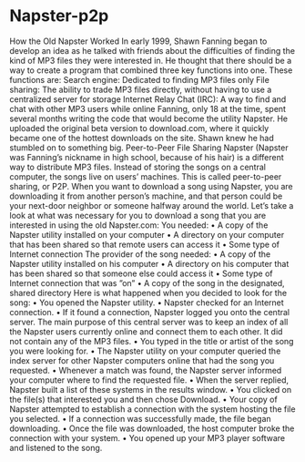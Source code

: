 # Napster-p2p

How the Old Napster Worked
In early 1999, Shawn Fanning began to develop an idea as he talked with friends about the difficulties of finding the kind of MP3 files they were interested in. He thought that there should be a way to create a program that combined three key functions into one. These functions are: Search engine: Dedicated to finding MP3 files only File sharing: The ability to trade MP3 files directly, without having to use a centralized server for storage Internet Relay Chat (IRC): A way to find and chat with other MP3 users while online Fanning, only 18 at the time, spent several months writing the code that would become the utility Napster. He uploaded the original beta version to download.com, where it quickly became one of the hottest downloads on the site. Shawn knew he had stumbled on to something big. Peer-to-Peer File Sharing
Napster (Napster was Fanning’s nickname in high school, because of his hair) is a different way to distribute MP3 files. Instead of storing the songs on a central computer, the songs live on users’ machines. This is called peer-to-peer sharing, or P2P. When you want to download a song using Napster, you are downloading it from another person’s machine, and that person could be your next-door neighbor or someone halfway around the world.
Let’s take a look at what was necessary for you to download a song that you are interested in using the old Napster.com: You needed:
• A copy of the Napster utility installed on your computer
• A directory on your computer that has been shared so that remote users can access
it
• Some type of Internet connection The provider of the song needed:
• A copy of the Napster utility installed on his computer
• A directory on his computer that has been shared so that someone else could access it
• Some type of Internet connection that was ”on”
• A copy of the song in the designated, shared directory Here is what happened when you decided to look for the song:
• You opened the Napster utility.
• Napster checked for an Internet connection.
• If it found a connection, Napster logged you onto the central server. The main purpose of this central server was to keep an index of all the Napster users currently online and connect them to each other. It did not contain any of the MP3 files.
• You typed in the title or artist of the song you were looking for.
• The Napster utility on your computer queried the index server for other Napster
computers online that had the song you requested.
• Whenever a match was found, the Napster server informed your computer where to find the requested file.
• When the server replied, Napster built a list of these systems in the results window.
• You clicked on the file(s) that interested you and then chose Download.
• Your copy of Napster attempted to establish a connection with the system hosting the file you selected.
• If a connection was successfully made, the file began downloading.
• Once the file was downloaded, the host computer broke the connection with your
system.
• You opened up your MP3 player software and listened to the song.
